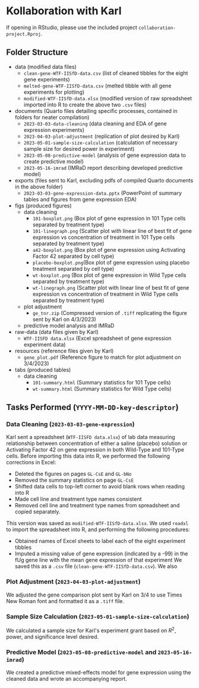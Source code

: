 # Kollaboration with Karl

If opening in RStudio, please use the included project `collaboration-project.Rproj`.

## Folder Structure
* data (modified data files)
   * `clean-gene-WTF-IISfD-data.csv` (list of cleaned tibbles for the eight gene experiments)
   * `melted-gene-WTF-IISfD-data.csv` (melted tibble with all gene experiments for plotting)
   * `modified-WTF-IISfD-data.xlsx` (modified version of raw spreadsheet imported into R to create the above two `.csv` files)
* documents (Quarto files detailing specific processes, contained in folders for neater compilation)
  * `2023-03-03-data-cleaning` (data cleaning and EDA of gene expression experiments)
  * `2023-04-03-plot-adjustment` (replication of plot desired by Karl)
  * `2023-05-01-sample-size-calculation` (calculation of necessary sample size for desired power in experiment)
  * `2023-05-08-predictive-model` (analysis of gene expression data to create predictive model)
  * `2023-05-16-imrad` (IMRaD report describing developed predictive model)
* exports (files sent to Karl, excluding pdfs of compiled Quarto documents in the above folder)
  * `2023-03-03-gene-expression-data.pptx` (PowerPoint of summary tables and figures from gene expression EDA)
* figs (produced figures)
   * data cleaning
       * `101-boxplot.png` (Box plot of gene expression in 101 Type cells separated by treatment type)
       * `101-linegraph.png` (Scatter plot with linear line of best fit of gene expression vs concentration of treatment in 101 Type cells separated by treatment type)
       * `a42-boxplot.png` (Box plot of gene expression using Activating Factor 42 separated by cell type)
       * `placebo-boxplot.png`(Box plot of gene expression using placebo treatment separated by cell type)
       * `wt-boxplot.png` (Box plot of gene expression in Wild Type cells separated by treatment type)
       * `wt-linegraph.png` (Scatter plot with linear line of best fit of gene expression vs concentration of treatment in Wild Type cells separated by treatment type)
   * plot adjustment
       * `ge_tnr.zip` (Compressed version of `.tiff` replicating the figure sent by Karl on 4/3/2023)
   * predictive model analysis and IMRaD       
* raw-data (data files given by Karl)
   * `WTF-IISFD data.xlsx` (Excel spreadsheet of gene expression experiment data)
* resources (reference files given by Karl)
   * `gene_plot.pdf` (Reference figure to match for plot adjustment on 3/4/2023)
* tabs (produced tables)
    * data cleaning
       * `101-summary.html` (Summary statistics for 101 Type cells)
       * `wt-summary.html` (Summary statistics for Wild Type cells)

## Tasks Performed (`YYYY-MM-DD-key-descriptor`)
### Data Cleaning (`2023-03-03-gene-expression`)
Karl sent a spreadsheet (`WTF-IISFD data.xlsx`) of lab data measuring relationship between
concentration of either a saline (placebo) solution or Activating Factor 42 on gene expression in both Wild-Type and 101-Type cells. Before importing this data into R, we performed the following corrections in Excel:
* Deleted the figures on pages `GL-CsE` and `GL-bNo`
* Removed the summary statistics on page `GL-CsE`
* Shifted data cells to top-left corner to avoid blank rows when reading into R
* Made cell line and treatment type names consistent
* Removed cell line and treatment type names from spreadsheet and copied separately. 

This version was saved as `modified-WTF-IISfD-data.xlsx`. We used `readxl` to import the spreadsheet into R, and performing the following procedures:
* Obtained names of Excel sheets to label each of the eight experiment tibbles
* Imputed a missing value of gene expression (indicated by a -99) in the fUg gene line with the mean gene expression of that experiment 
We saved this as a `.csv` file (`clean-gene-WTF-IISfD-data.csv`). We also 

### Plot Adjustment (`2023-04-03-plot-adjustment`)
We adjusted the gene comparison plot sent by Karl on 3/4 to use Times New Roman 
font and formatted it as a `.tiff` file.

### Sample Size Calculation (`2023-05-01-sample-size-calculation`)
We calculated a sample size for Karl's experiment grant based on $R^2$, power, and
significance level desired.

### Predictive Model (`2023-05-08-predictive-model` and `2023-05-16-imrad`)
We created a predictive mixed-effects model for gene expression using the cleaned 
data and wrote an accompanying report.
